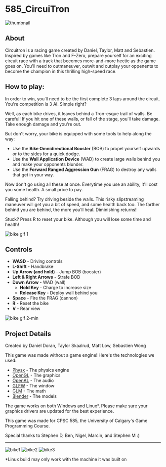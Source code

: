 # 585_CircuiTron

![thumbnail](https://user-images.githubusercontent.com/38302804/114913178-21c82f00-9dde-11eb-8c7c-7e3d873601f6.png)

## About

Circuitron is a racing game created by Daniel, Taylor, Matt and Sebastien.  Inspired by games like Tron and F-Zero, prepare yourself for an exciting circuit race with a track that becomes more-and-more hectic as the game goes on.  You'll need to outmaneuver, outwit and outplay your oppenents to become the champion in this thrilling high-speed race.

## How to play:

In order to win, you'll need to be the first complete 3 laps around the circuit.  You're competition is 3 AI.  Simple right?

Well, as each bike drives, it leaves behind a Tron-esque trail of walls.  Be careful!  If you hit one of these walls, or fall of the stage, you'll take damage.  Take enough damage and you're out.

But don't worry, your bike is equipped with some tools to help along the way:

- Use the **Bike Omnidirectional Booster** (BOB) to propel yourself upwards or to the sides for a quick dodge.
- Use the **Wall Application Device** (WAD) to create large walls behind you and make your opponents blunder.
- Use the **Forward Ranged Aggression Gun** (FRAG) to destroy any walls that get in your way.

Now don't go using all these at once.  Everytime you use an ability, it'll cost you some health.  A small price to pay.

Falling behind?  Try driving beside the walls.  This risky slipstreaming maneuver will get you a bit of speed, and some health back too.  The farther behind you are behind, the more you'll heal.  Diminishing returns!

Stuck?  Press R to reset your bike.  Although you will lose some time and health!

![bike gif 1](https://user-images.githubusercontent.com/38302804/114948150-b4cb8e00-9e0b-11eb-92aa-d2d98057591e.gif)

## Controls

- **WASD** - Driving controls
- **L-Shift** - Handbrake
- **Up Arrow (and hold)** - Jump BOB (booster)
- **Left & Right Arrows** - Strafe BOB
- **Down Arrow** - WAD (wall)
  - **Hold Key** - Charge to increase size
  - **Release Key** - Deploy wall behind you
- **Space** - Fire the FRAG (cannon)
- **R** - Reset the bike
- **V** - Rear view

![bike gif 2-min](https://user-images.githubusercontent.com/38302804/114948408-27d50480-9e0c-11eb-9381-37003531e2e2.gif)

## Project Details

Created by Daniel Doran, Taylor Skaalrud, Matt Low, Sebastien Wong

This game was made without a game engine!
Here's the technologies we used:
- [Physx](https://developer.nvidia.com/physx-sdk) - The physics engine
- [OpenGL](https://www.opengl.org//) - The graphics
- [OpenAL](https://openal.org/) - The audio
- [GLFW](https://www.glfw.org/) - The window
- [GLM](https://github.com/g-truc/glm) - The math
- [Blender](https://www.blender.org/) - The models

The game works on both Windows and Linux*.  Please make sure your graphics drivers are updated for the best experience.

This game was made for CPSC 585, the University of Calgary's Game Programming Course.

Special thanks to Stephen D, Ben, Nigel, Marcin, and Stephen M :)

---

![bike1](https://user-images.githubusercontent.com/38302804/114916345-eb8cae80-9de1-11eb-8365-eebb55e01306.png)
![bike2](https://user-images.githubusercontent.com/38302804/114948492-5652df80-9e0c-11eb-8580-ca8deb26e362.png)
![bike3](https://user-images.githubusercontent.com/38302804/114916352-ed567200-9de1-11eb-98c1-129f5b756840.png)

\*Linux build may only work with the machine it was built on
